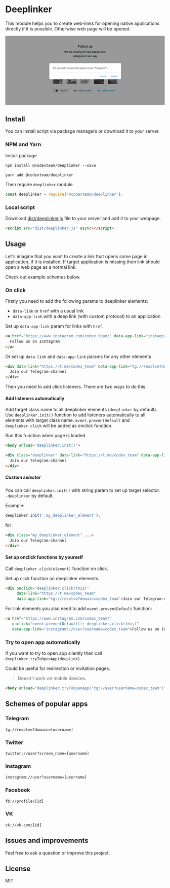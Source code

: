 # Deeplinker

This module helps you to create web-links for opening native applications directly if it is possible. Otherwise web page will be opened.

![](./e001872a-2203-48cf-9a1f-b1a7cf66b8cd.jpeg)

## Install

You can install script via package managers or download it to your server.

### NPM and Yarn

Install package

```shell
npm install @codexteam/deeplinker --save
```

```shell
yarn add @codexteam/deeplinker
```

Then require `deeplinker` module

```js
const deeplinker = require('@codexteam/deeplinker');
```

### Local script

Download [dist/deeplinker.js](dist/deeplinker.js) file to your server and add it to your webpage.

```html
<script src="dist/deeplinker.js" async></script>
```

## Usage

Let's imagine that you want to create a link that opens some page in application, if it is installed. If target application is missing then link should open a web page as a normal link.

Check out example schemes below.

### On click

Firstly you need to add the following params to deeplinker elements:

- `data-link` or `href` with a usual link
- `data-app-link` with a deep link (with custom protocol) to an application

Set up `data-app-link` param for links with `href`.

```html
<a href="https://www.instagram.com/codex_team/" data-app-link="instagram://user?username=codex_team">
  Follow us on Instagram
</a>
```

Or set up `data-link` and `data-app-link` params for any other elements

```html
<div data-link="https://t.me/codex_team" data-app-link="tg://resolve?domain=codex_team">
  Join our Telegram-channel
</div>
```

Then you need to add click listeners. There are two ways to do this.

#### Add listeners automatically

Add target class name to all deeplinker elements (`deeplinker` by default). Use `deeplinker.init()` function to add listeners automatically to all elements with target class name. `event.preventDefault` and `deeplinker.click` will be added as onclick function.

Run this function when page is loaded.

```html
<body onload='deeplinker.init()'>
```

```html
<div class="deeplinker" data-link="https://t.me/codex_team" data-app-link="tg://resolve?domain=codex_team">
  Join our Telegram-channel
</div>
```

##### Custom selector

You can call `deeplinker.init()` with string param to set up target selector. `.deeplinker` by default.

Example:

```js
deeplinker.init('.my_deeplinker_element');
```

for

```html
<div class="my_deeplinker_element" ...>
  Join our Telegram-channel
</div>
```

#### Set up onclick functions by yourself

Call `deeplinker.click(element)` function on click.

Set up click function on deeplinker elements.

```html
<div onclick="deeplinker.click(this)"
     data-link="https://t.me/codex_team"
     data-app-link="tg://resolve?domain=codex_team">Join our Telegram-channel</div>
```

For link elements you also need to add `event.preventDefault` function:

```html
<a href="https://www.instagram.com/codex_team/"
   onclick="event.preventDefault(); deeplinker.click(this)"
   data-app-link="instagram://user?username=codex_team">Follow us on Instagram</a>
```


### Try to open app automatically

If you want to try to open app silently then call `deeplinker.tryToOpenApp(deepLink)`.

Could be useful for redirection or invitation pages.

> Doesn't work on mobile devices.

```html
<body onload="deeplinker.tryToOpenApp('tg://user?username=codex_team')">
```

## Schemes of popular apps

### Telegram

```
tg://resolve?domain=[username]
```

### Twitter

```
twitter://user?screen_name=[username]
```

### Instagram

```
instagram://user?username=[username]
```

### Facebook

```
fb://profile/[id]
```

### VK

```
vk://vk.com/[id]
```

## Issues and improvements

Feel free to ask a question or improve this project.

## License

MIT

